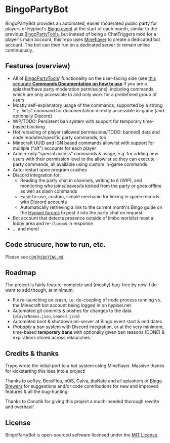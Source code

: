 # BingoPartyBot

BingoPartyBot provides an automated, easier moderated public party for players
of Hypixel's [Bingo event](https://wiki.hypixel.net/Bingo)
at the start of each month, similar to the previous
[BingoPartyTools](https://github.com/aphased/BingoPartyTools?tab=readme-ov-file#all-available-commands),
but instead of being a ChatTriggers mod for a player's main account, this repo
uses [Mineflayer](https://github.com/PrismarineJS/mineflayer) to create a
dedicated bot account. The bot can then run on a dedicated server to remain
online continuously.

## Features (overview)

- All of [BingoPartyTools](https://github.com/aphased/BingoPartyTools?tab=readme-ov-file#all-available-commands)’
  functionality on the user-facing side (see
  [this separate **Commands Documentation on how to use**](https://github.com/aphased/BingoPartyCommands)
  if you are a splasher/have party moderation permissions), including commands
  which are only accessible to and only work for a predefined group of users
- Mostly self-explanatory usage of the commands, supported by a strong
  "`!p help`" command for documentation directly accessible in-game (and
  optionally Discord)
- WIP/TODO: Persistent ban system with support for temporary time-based blocking
- Hot reloading of player (allowed permissions/TODO: banned) data and code
  modules/specific party commands, too
- Minecraft UUID and IGN based commands allowlist with support for multiple
  ("alt") accounts for each player
- Admin-only “special access“ commands & usage, e.g. for adding new users with
  their permission level to the allowlist so they can execute party commands,
  all available using custom in-game commands
- Auto-restart upon program crashes
- Discord integration for:
  - Reading the party chat in channels, writing to it (WIP), and monitoring
    who joins/leaves/is kicked from the party or goes offline as well as slash
    commands
  - Easy-to-use, custom, simple mechanic for linking in-game records with
    Discord accounts
  - Automatically retrieving a link to the current month's Bingo guide on the
    [Hypixel forums](https://hypixel.net/search/16635725/?t=post&c[content]=thread&c[users]=IndigoPolecat&o=date)
    to post it into the party chat on request
- Bot account that detects presence outside of limbo world/at most a lobby area
  and re-`/limbo`s in response
- … and more!

## Code strucure, how to run, etc.

Please see [`CONTRIBUTING.md`](./CONTRIBUTING.md).


## Roadmap

The project is fairly feature-complete and (mostly) bug-free by now.
I do want to add though, at minimum:

- Fix re-launching on crash, i.e. de-coupling of node process running vs. the
  Minecraft bot account being logged in on hypixel.net
- Automated git commits & pushes for changes to the data
  (`playerNames.json`, `banned.json`)
- Automated boot & shutdown on-server at Bingo event start & end dates
- _Probably_ a ban system with Discord integration, or at the very minimum,
  time-based **temporary bans** with optionally given ban reasons (DONE) &
  expirations stored across relaunches.

## Credits & thanks

Trypo wrote the initial port to a bot system using Mineflayer.
Massive thanks for kickstarting this idea into a project!

Thanks to ooffyy, BossFlea, p0iS, Calva, jbaNate and all splashers of
[Bingo Brewers](https://discord.gg/bingobrewers) for suggestions and/or code
contributions for new and improved features & all the bug-hunting.

Thanks to Conutik for giving this project a much-needed thorough rewrite and overhaul!

## License

BingoPartyBot is open-sourced software licensed under the [MIT License](https://opensource.org/licenses/MIT).
